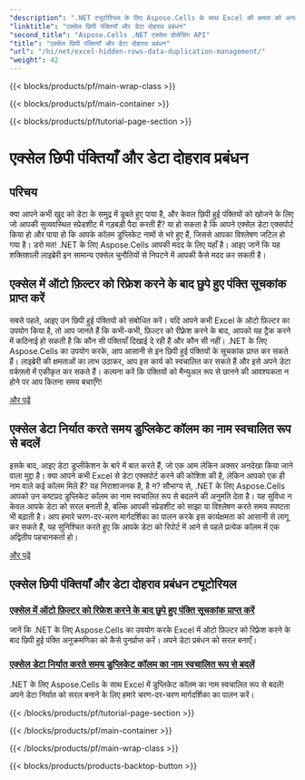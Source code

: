 ```yaml
---
"description": ".NET ट्यूटोरियल के लिए Aspose.Cells के साथ Excel की क्षमता को अनलॉक करें, छिपी हुई पंक्तियों को प्रबंधित करने और आसानी से डेटा की प्रतिलिपि बनाने पर अंतर्दृष्टि प्रदान करें।"
"linktitle": "एक्सेल छिपी पंक्तियाँ और डेटा दोहराव प्रबंधन"
"second_title": "Aspose.Cells .NET एक्सेल प्रोसेसिंग API"
"title": "एक्सेल छिपी पंक्तियाँ और डेटा दोहराव प्रबंधन"
"url": "/hi/net/excel-hidden-rows-data-duplication-management/"
"weight": 42
---
```


{{< blocks/products/pf/main-wrap-class >}}

{{< blocks/products/pf/main-container >}}

{{< blocks/products/pf/tutorial-page-section >}}

# एक्सेल छिपी पंक्तियाँ और डेटा दोहराव प्रबंधन

## परिचय

क्या आपने कभी खुद को डेटा के समुद्र में डूबते हुए पाया है, और केवल छिपी हुई पंक्तियों को खोजने के लिए जो आपकी सुव्यवस्थित स्प्रेडशीट में गड़बड़ी पैदा करती हैं? या हो सकता है कि आपने एक्सेल डेटा एक्सपोर्ट किया हो और पाया हो कि आपके कॉलम डुप्लिकेट नामों से भरे हुए हैं, जिससे आपका विश्लेषण जटिल हो गया है। डरो मत! .NET के लिए Aspose.Cells आपकी मदद के लिए यहाँ है। आइए जानें कि यह शक्तिशाली लाइब्रेरी इन सामान्य एक्सेल चुनौतियों से निपटने में आपकी कैसे मदद कर सकती है।

## एक्सेल में ऑटो फ़िल्टर को रिफ्रेश करने के बाद छुपे हुए पंक्ति सूचकांक प्राप्त करें

सबसे पहले, आइए उन छिपी हुई पंक्तियों को संबोधित करें। यदि आपने कभी Excel के ऑटो फ़िल्टर का उपयोग किया है, तो आप जानते हैं कि कभी-कभी, फ़िल्टर को रीफ़्रेश करने के बाद, आपको यह ट्रैक करने में कठिनाई हो सकती है कि कौन सी पंक्तियाँ दिखाई दे रही हैं और कौन सी नहीं। .NET के लिए Aspose.Cells का उपयोग करके, आप आसानी से इन छिपी हुई पंक्तियों के सूचकांक प्राप्त कर सकते हैं। लाइब्रेरी की क्षमताओं का लाभ उठाकर, आप इस कार्य को स्वचालित कर सकते हैं और इसे अपने डेटा वर्कफ़्लो में एकीकृत कर सकते हैं। कल्पना करें कि पंक्तियों को मैन्युअल रूप से छानने की आवश्यकता न होने पर आप कितना समय बचाएँगे! 

[और पढ़ें](./get-all-hidden-row-indices-after-refreshing-auto-filter-in-excel/)

## एक्सेल डेटा निर्यात करते समय डुप्लिकेट कॉलम का नाम स्वचालित रूप से बदलें

इसके बाद, आइए डेटा डुप्लीकेशन के बारे में बात करते हैं, जो एक आम लेकिन अक्सर अनदेखा किया जाने वाला मुद्दा है। क्या आपने कभी Excel से डेटा एक्सपोर्ट करने की कोशिश की है, लेकिन आपको एक ही नाम वाले कई कॉलम मिले हैं? यह निराशाजनक है, है न? सौभाग्य से, .NET के लिए Aspose.Cells आपको उन कष्टप्रद डुप्लिकेट कॉलम का नाम स्वचालित रूप से बदलने की अनुमति देता है। यह सुविधा न केवल आपके डेटा को सरल बनाती है, बल्कि आपकी स्प्रेडशीट को साझा या विश्लेषण करते समय स्पष्टता भी बढ़ाती है। आप हमारे चरण-दर-चरण मार्गदर्शिका का पालन करके इस कार्यक्षमता को आसानी से लागू कर सकते हैं, यह सुनिश्चित करते हुए कि आपके डेटा को रिपोर्ट में आने से पहले प्रत्येक कॉलम में एक अद्वितीय पहचानकर्ता हो।

[और पढ़ें](./rename-duplicate-columns-automatically-while-exporting-worksheet-data-in-excel/)

## एक्सेल छिपी पंक्तियाँ और डेटा दोहराव प्रबंधन ट्यूटोरियल
### [एक्सेल में ऑटो फ़िल्टर को रिफ्रेश करने के बाद छुपे हुए पंक्ति सूचकांक प्राप्त करें](./get-all-hidden-row-indices-after-refreshing-auto-filter-in-excel/)
जानें कि .NET के लिए Aspose.Cells का उपयोग करके Excel में ऑटो फ़िल्टर को रिफ़्रेश करने के बाद छिपी हुई पंक्ति अनुक्रमणिका को कैसे पुनर्प्राप्त करें। अपने डेटा प्रबंधन को सरल बनाएँ।
### [एक्सेल डेटा निर्यात करते समय डुप्लिकेट कॉलम का नाम स्वचालित रूप से बदलें](./rename-duplicate-columns-automatically-while-exporting-worksheet-data-in-excel/)
.NET के लिए Aspose.Cells के साथ Excel में डुप्लिकेट कॉलम का नाम स्वचालित रूप से बदलें! अपने डेटा निर्यात को सरल बनाने के लिए हमारे चरण-दर-चरण मार्गदर्शिका का पालन करें।

{{< /blocks/products/pf/tutorial-page-section >}}

{{< /blocks/products/pf/main-container >}}

{{< /blocks/products/pf/main-wrap-class >}}

{{< blocks/products/products-backtop-button >}}